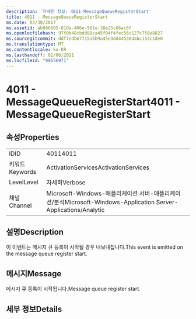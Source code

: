 ```yaml
---
description: '자세한 정보: 4011-MessageQueueRegisterStart'
title: 4011 - MessageQueueRegisterStart
ms.date: 03/30/2017
ms.assetid: ab806605-810a-406e-981e-38e25c66ac6f
ms.openlocfilehash: 97f0b48cbdd88ca45f04f4fec56c127c758e8827
ms.sourcegitcommit: ddf7edb67715a5b9a45e3dd44536dabc153c1de0
ms.translationtype: MT
ms.contentlocale: ko-KR
ms.lasthandoff: 02/06/2021
ms.locfileid: "99656971"
---
```

# <a name="4011---messagequeueregisterstart"></a><span data-ttu-id="bb4ab-103">4011 - MessageQueueRegisterStart</span><span class="sxs-lookup"><span data-stu-id="bb4ab-103">4011 - MessageQueueRegisterStart</span></span>

## <a name="properties"></a><span data-ttu-id="bb4ab-104">속성</span><span class="sxs-lookup"><span data-stu-id="bb4ab-104">Properties</span></span>  
  
|||  
|-|-|  
|<span data-ttu-id="bb4ab-105">ID</span><span class="sxs-lookup"><span data-stu-id="bb4ab-105">ID</span></span>|<span data-ttu-id="bb4ab-106">4011</span><span class="sxs-lookup"><span data-stu-id="bb4ab-106">4011</span></span>|  
|<span data-ttu-id="bb4ab-107">키워드</span><span class="sxs-lookup"><span data-stu-id="bb4ab-107">Keywords</span></span>|<span data-ttu-id="bb4ab-108">ActivationServices</span><span class="sxs-lookup"><span data-stu-id="bb4ab-108">ActivationServices</span></span>|  
|<span data-ttu-id="bb4ab-109">Level</span><span class="sxs-lookup"><span data-stu-id="bb4ab-109">Level</span></span>|<span data-ttu-id="bb4ab-110">자세히</span><span class="sxs-lookup"><span data-stu-id="bb4ab-110">Verbose</span></span>|  
|<span data-ttu-id="bb4ab-111">채널</span><span class="sxs-lookup"><span data-stu-id="bb4ab-111">Channel</span></span>|<span data-ttu-id="bb4ab-112">Microsoft-Windows-애플리케이션 서버-애플리케이션/분석</span><span class="sxs-lookup"><span data-stu-id="bb4ab-112">Microsoft-Windows-Application Server-Applications/Analytic</span></span>|  
  
## <a name="description"></a><span data-ttu-id="bb4ab-113">설명</span><span class="sxs-lookup"><span data-stu-id="bb4ab-113">Description</span></span>  

 <span data-ttu-id="bb4ab-114">이 이벤트는 메시지 큐 등록이 시작될 경우 내보내집니다.</span><span class="sxs-lookup"><span data-stu-id="bb4ab-114">This event is emitted on the message queue register start.</span></span>  
  
## <a name="message"></a><span data-ttu-id="bb4ab-115">메시지</span><span class="sxs-lookup"><span data-stu-id="bb4ab-115">Message</span></span>  

 <span data-ttu-id="bb4ab-116">메시지 큐 등록이 시작됩니다.</span><span class="sxs-lookup"><span data-stu-id="bb4ab-116">Message queue register start.</span></span>  
  
## <a name="details"></a><span data-ttu-id="bb4ab-117">세부 정보</span><span class="sxs-lookup"><span data-stu-id="bb4ab-117">Details</span></span>
